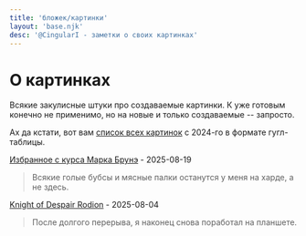 ```yaml
---
title: 'бложек/картинки'
layout: 'base.njk'
desc: '@CingularI - заметки о своих картинках'
---
```


# О картинках

Всякие закулисные штуки про создаваемые картинки. К уже готовым конечно не применимо, но на новые и только создаваемые -- запросто.

Ах да кстати, вот вам [список всех картинок](https://docs.google.com/spreadsheets/d/1Dof9Lbu1puJi99Yf_uXVXr2DvLXQH7hRIfiV5j22cFI/edit?usp=sharing) с 2024-го в формате гугл-таблицы.

[Избранное с курса Марка Брунэ](marc-brunnet-practice) - 2025-08-19
>Всякие голые бубсы и мясные палки останутся у меня на харде, а не здесь.

[Knight of Despair Rodion](kod-rodion) - 2025-08-04
>После долгого перерыва, я наконец снова поработал на планшете.


